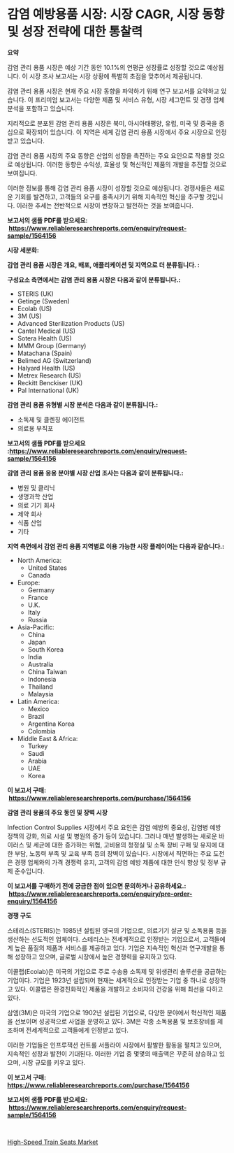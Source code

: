 <p><h1>감염 예방용품 시장: 시장 CAGR, 시장 동향 및 성장 전략에 대한 통찰력</h1></p><p><strong>요약</strong></p>
<p><p>감염 관리 용품 시장은 예상 기간 동안 10.1%의 연평균 성장률로 성장할 것으로 예상됩니다. 이 시장 조사 보고서는 시장 상황에 특별히 초점을 맞추어서 제공됩니다. </p><p>감염 관리 용품 시장은 현재 주요 시장 동향을 파악하기 위해 연구 보고서를 요약하고 있습니다. 이 프리미엄 보고서는 다양한 제품 및 서비스 유형, 시장 세그먼트 및 경쟁 업체 분석을 포함하고 있습니다.</p><p>지리적으로 분포된 감염 관리 용품 시장은 북미, 아시아태평양, 유럽, 미국 및 중국을 중심으로 확장되어 있습니다. 이 지역은 세계 감염 관리 용품 시장에서 주요 시장으로 인정받고 있습니다.</p><p>감염 관리 용품 시장의 주요 동향은 산업의 성장을 촉진하는 주요 요인으로 작용할 것으로 예상됩니다. 이러한 동향은 수익성, 효율성 및 혁신적인 제품의 개발을 추진할 것으로 보여집니다. </p><p>이러한 정보를 통해 감염 관리 용품 시장이 성장할 것으로 예상됩니다. 경쟁사들은 새로운 기회를 발견하고, 고객들의 요구를 충족시키기 위해 지속적인 혁신을 추구할 것입니다. 이러한 추세는 전반적으로 시장이 번창하고 발전하는 것을 보여줍니다.</p></p>
<p><strong>보고서의 샘플 PDF를 받으세요: &nbsp;<a href="https://www.reliableresearchreports.com/enquiry/request-sample/1564156">https://www.reliableresearchreports.com/enquiry/request-sample/1564156</a></strong></p>
<p><strong>시장 세분화:</strong></p>
<p><strong> 감염 관리 용품 시장은 개요, 배포, 애플리케이션 및 지역으로 더 분류됩니다. :</strong></p>
<p><strong>구성요소 측면에서는 감염 관리 용품 시장은 다음과 같이 분류됩니다.:</strong></p>
<p><ul><li>STERIS (UK)</li><li>Getinge (Sweden)</li><li>Ecolab (US)</li><li>3M (US)</li><li>Advanced Sterilization Products (US)</li><li>Cantel Medical (US)</li><li>Sotera Health (US)</li><li>MMM Group (Germany)</li><li>Matachana (Spain)</li><li>Belimed AG (Switzerland)</li><li>Halyard Health (US)</li><li>Metrex Research (US)</li><li>Reckitt Benckiser (UK)</li><li>Pal International (UK)</li></ul></p>
<p><strong> 감염 관리 용품 유형별 시장 분석은 다음과 같이 분류됩니다.:</strong></p>
<p><ul><li>소독제 및 클렌징 에이전트</li><li>의료용 부직포</li></ul></p>
<p><strong>보고서의 샘플 PDF를 받으세요 :<a href="https://www.reliableresearchreports.com/enquiry/request-sample/1564156">https://www.reliableresearchreports.com/enquiry/request-sample/1564156</a></strong></p>
<p><strong> 감염 관리 용품 응용 분야별 시장 산업 조사는 다음과 같이 분류됩니다.:</strong></p>
<p><ul><li>병원 및 클리닉</li><li>생명과학 산업</li><li>의료 기기 회사</li><li>제약 회사</li><li>식품 산업</li><li>기타</li></ul></p>
<p><strong>지역 측면에서 감염 관리 용품 지역별로 이용 가능한 시장 플레이어는 다음과 같습니다.:</strong></p>
<p><ul>
    <li>
        North America:
        <ul>
            <li>United States</li>
            <li>Canada</li>
        </ul>
    </li>
    <li>
        Europe:
        <ul>
            <li>Germany</li>
            <li>France</li>
            <li>U.K.</li>
            <li>Italy</li>
            <li>Russia</li>
        </ul>
    </li>
    <li>
        Asia-Pacific:
        <ul>
            <li>China</li>
            <li>Japan</li>
            <li>South Korea</li>
            <li>India</li>
            <li>Australia</li>
            <li>China Taiwan</li>
            <li>Indonesia</li>
            <li>Thailand</li>
            <li>Malaysia</li>
        </ul>
    </li>
    <li>
        Latin America:
        <ul>
            <li>Mexico</li>
            <li>Brazil</li>
            <li>Argentina Korea</li>
            <li>Colombia</li>
        </ul>
    </li>
    <li>
        Middle East & Africa:
        <ul>
            <li>Turkey</li>
            <li>Saudi</li>
            <li>Arabia</li>
            <li>UAE</li>
            <li>Korea</li>
        </ul>
    </li>
    </ul></p>
<p><strong>이 보고서 구매: &nbsp;<a href="https://www.reliableresearchreports.com/purchase/1564156">https://www.reliableresearchreports.com/purchase/1564156</a></strong></p>
<p><strong>감염 관리 용품의 주요 동인 및 장벽 시장</strong></p>
<p><p>Infection Control Supplies 시장에서 주요 요인은 감염 예방의 중요성, 감염병 예방 정책의 강화, 의료 시설 및 병원의 증가 등이 있습니다. 그러나 매년 발생하는 새로운 바이러스 및 세균에 대한 증가하는 위협, 고비용의 청정실 및 소독 장비 구매 및 유지에 대한 부담, 노동력 부족 및 교육 부족 등의 장벽이 있습니다. 시장에서 직면하는 주요 도전은 경쟁 업체와의 가격 경쟁력 유지, 고객의 감염 예방 제품에 대한 인식 향상 및 정부 규제 준수입니다.</p></p>
<p><strong>이 보고서를 구매하기 전에 궁금한 점이 있으면 문의하거나 공유하세요.: &nbsp;<a href="https://www.reliableresearchreports.com/enquiry/pre-order-enquiry/1564156">https://www.reliableresearchreports.com/enquiry/pre-order-enquiry/1564156</a></strong></p>
<p><strong>경쟁 구도</strong></p>
<p><p>스테리스(STERIS)는 1985년 설립된 영국의 기업으로, 의료기기 살균 및 소독용품 등을 생산하는 선도적인 업체이다. 스테리스는 전세계적으로 인정받는 기업으로서, 고객들에게 높은 품질의 제품과 서비스를 제공하고 있다. 기업은 지속적인 혁신과 연구개발을 통해 성장하고 있으며, 글로벌 시장에서 높은 경쟁력을 유지하고 있다.</p><p>이콜랩(Ecolab)은 미국의 기업으로 주로 수송용 소독제 및 위생관리 솔루션을 공급하는 기업이다. 기업은 1923년 설립되어 현재는 세계적으로 인정받는 기업 중 하나로 성장하고 있다. 이콜랩은 환경친화적인 제품을 개발하고 소비자의 건강을 위해 최선을 다하고 있다.</p><p>삼엠(3M)은 미국의 기업으로 1902년 설립된 기업으로, 다양한 분야에서 혁신적인 제품을 선보이며 성공적으로 사업을 운영하고 있다. 3M은 각종 소독용품 및 보호장비를 제조하며 전세계적으로 고객들에게 인정받고 있다.</p><p>이러한 기업들은 인프루잭션 컨트롤 서플라이 시장에서 활발한 활동을 펼치고 있으며, 지속적인 성장과 발전이 기대된다. 이러한 기업 중 몇몇의 매출액은 꾸준히 상승하고 있으며, 시장 규모를 키우고 있다.</p></p>
<p><strong>이 보고서 구매: &nbsp; <a href="https://www.reliableresearchreports.com/purchase/1564156">https://www.reliableresearchreports.com/purchase/1564156</a></strong></p>
<p><strong>보고서의 샘플 PDF를 받으세요: &nbsp;<a href="https://www.reliableresearchreports.com/enquiry/request-sample/1564156">https://www.reliableresearchreports.com/enquiry/request-sample/1564156</a></strong><strong></strong></p>
<p>&nbsp;</p>
<p><p><a href="https://noble-drawer-34c.notion.site/High-Speed-Train-Seats-Market-Offer-Valuable-Insights-into-Market-Size-Market-Share-Market-Trends--3e86f66babc7447a8356065799fdaa96">High-Speed Train Seats Market</a></p></p>
